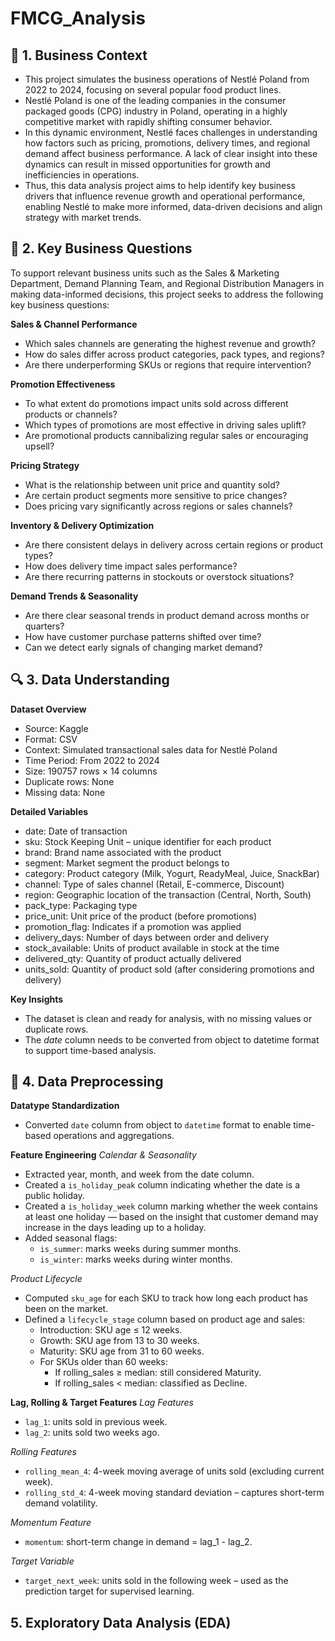 # FMCG_Analysis
## 🧠 1. Business Context
- This project simulates the business operations of Nestlé Poland from 2022 to 2024, focusing on several popular food product lines.
- Nestlé Poland is one of the leading companies in the consumer packaged goods (CPG) industry in Poland, operating in a highly competitive market with rapidly shifting consumer behavior.
- In this dynamic environment, Nestlé faces challenges in understanding how factors such as pricing, promotions, delivery times, and regional demand affect business performance. A lack of clear insight into these dynamics can result in missed opportunities for growth and inefficiencies in operations.
- Thus, this data analysis project aims to help identify key business drivers that influence revenue growth and operational performance, enabling Nestlé to make more informed, data-driven decisions and align strategy with market trends.

## 🎯 2. Key Business Questions
To support relevant business units such as the Sales & Marketing Department, Demand Planning Team, and Regional Distribution Managers in making data-informed decisions, this project seeks to address the following key business questions:

**Sales & Channel Performance**
- Which sales channels are generating the highest revenue and growth?
- How do sales differ across product categories, pack types, and regions?
- Are there underperforming SKUs or regions that require intervention?

**Promotion Effectiveness**
- To what extent do promotions impact units sold across different products or channels?
- Which types of promotions are most effective in driving sales uplift?
- Are promotional products cannibalizing regular sales or encouraging upsell?

**Pricing Strategy**
- What is the relationship between unit price and quantity sold?
- Are certain product segments more sensitive to price changes?
- Does pricing vary significantly across regions or sales channels?

**Inventory & Delivery Optimization**
- Are there consistent delays in delivery across certain regions or product types?
- How does delivery time impact sales performance?
- Are there recurring patterns in stockouts or overstock situations?

**Demand Trends & Seasonality**
- Are there clear seasonal trends in product demand across months or quarters?
- How have customer purchase patterns shifted over time?
- Can we detect early signals of changing market demand?

## 🔍 3. Data Understanding
**Dataset Overview**
- Source: Kaggle
- Format: CSV
- Context: Simulated transactional sales data for Nestlé Poland
- Time Period: From 2022 to 2024
- Size: 190757 rows × 14 columns
- Duplicate rows: None
- Missing data: None

**Detailed Variables**
- date: Date of transaction
- sku: Stock Keeping Unit – unique identifier for each product
- brand: Brand name associated with the product
- segment: Market segment the product belongs to
- category: Product category (Milk, Yogurt, ReadyMeal, Juice, SnackBar)
- channel: Type of sales channel (Retail, E-commerce, Discount)
- region: Geographic location of the transaction (Central, North, South)
- pack_type: Packaging type
- price_unit: Unit price of the product (before promotions)
- promotion_flag: Indicates if a promotion was applied
- delivery_days: Number of days between order and delivery
- stock_available: Units of product available in stock at the time
- delivered_qty: Quantity of product actually delivered
- units_sold: Quantity of product sold (after considering promotions and delivery)

**Key Insights**
- The dataset is clean and ready for analysis, with no missing values or duplicate rows.
- The *date* column needs to be converted from object to datetime format to support time-based analysis.

## 🔁 4. Data Preprocessing
**Datatype Standardization**
- Converted `date` column from object to `datetime` format to enable time-based operations and aggregations.

**Feature Engineering**
*Calendar & Seasonality*
- Extracted year, month, and week from the date column.
- Created a `is_holiday_peak` column indicating whether the date is a public holiday.
- Created a `is_holiday_week` column marking whether the week contains at least one holiday — based on the insight that customer demand may increase in the days leading up to a holiday.
- Added seasonal flags:
  - `is_summer`: marks weeks during summer months.
  - `is_winter`: marks weeks during winter months.

*Product Lifecycle*
- Computed `sku_age` for each SKU to track how long each product has been on the market.
- Defined a `lifecycle_stage` column based on product age and sales:
  - Introduction: SKU age ≤ 12 weeks.
  - Growth: SKU age from 13 to 30 weeks.
  - Maturity: SKU age from 31 to 60 weeks.
  - For SKUs older than 60 weeks:
    - If rolling_sales ≥ median: still considered Maturity.
    - If rolling_sales < median: classified as Decline.

**Lag, Rolling & Target Features**
*Lag Features*
- `lag_1`: units sold in previous week.
- `lag_2`: units sold two weeks ago.

*Rolling Features*
- `rolling_mean_4`: 4-week moving average of units sold (excluding current week).
- `rolling_std_4`: 4-week moving standard deviation – captures short-term demand volatility.

*Momentum Feature*
- `momentum`: short-term change in demand = lag_1 - lag_2.

*Target Variable*
- `target_next_week`: units sold in the following week – used as the prediction target for supervised learning.

## 5. Exploratory Data Analysis (EDA)
